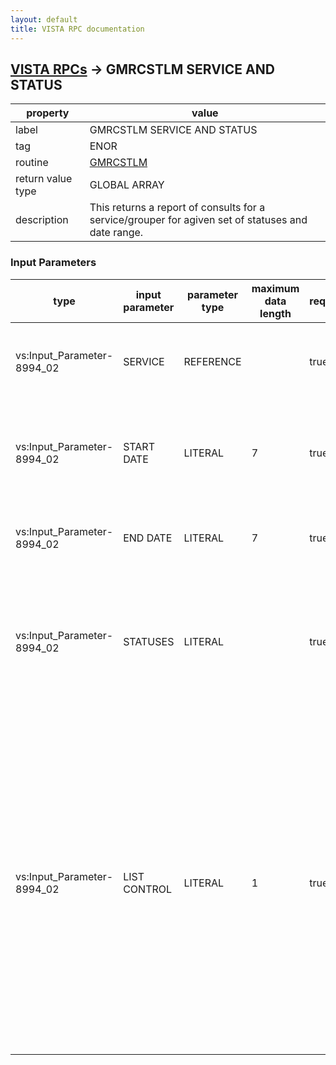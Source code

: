 ```yaml
---
layout: default
title: VISTA RPC documentation
---
```




## [VISTA RPCs](TableOfContent.md) &#8594; GMRCSTLM SERVICE AND STATUS 

 property | value 
--- | --- 
 label | GMRCSTLM SERVICE AND STATUS
 tag | ENOR
 routine | [GMRCSTLM](http://code.osehra.org/dox/Routine_GMRCSTLM_source.html)
 return value type | GLOBAL ARRAY
 description | This returns a report of consults for a service/grouper for agiven set of statuses and date range.

### Input Parameters

| type | input parameter | parameter type | maximum data length | required | description | 
| --- | --- | --- | --- | --- | --- | 
| vs:Input_Parameter-8994_02 | SERVICE | REFERENCE |  | true | The service or grouper to create the list for.  The default if none ispassed is \1\ for ALL SERVICES. | 
| vs:Input_Parameter-8994_02 | START DATE | LITERAL | 7 | true | This is the start date range for the report or \ALL\ for all dates.  Thedefault if none is passed is \ALL\ and the END DATE will not be used. | 
| vs:Input_Parameter-8994_02 | END DATE | LITERAL | 7 | true | This is the ending date range for the report.  Not used if the START DATEis \ALL\ for all dates. | 
| vs:Input_Parameter-8994_02 | STATUSES | LITERAL |  | true | This is a comma separated list of the statuses to include in the report.If none is passed the default list is \3,4,5,6,8,9,11,99\ which is all thestatus that are pending resolution. | 
| vs:Input_Parameter-8994_02 | LIST CONTROL | LITERAL | 1 | true |    0, null or not define then just the display list is displayed   1 then the list will be two pieces with the first being the ien of the        consult for selection in the gui and the second piece being the        display text.  10 then the consults will have a line number on them for selection  20 then the consults will have the consult number displayed 100 then use abbreviations for the statuses 1, (10 or 20) and 100 can be added together to add there features | 
